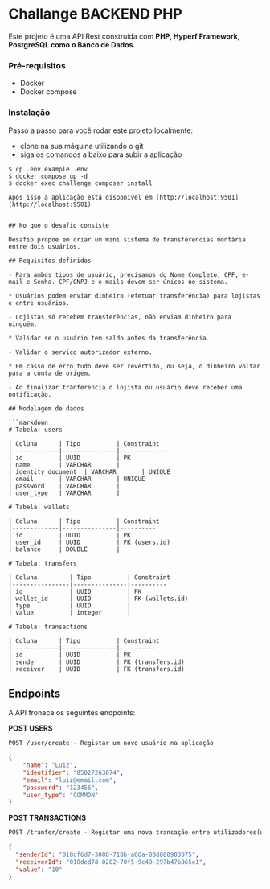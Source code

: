 # Challange BACKEND PHP

Este projeto é uma API Rest construída com **PHP, Hyperf Framework, PostgreSQL como o Banco de Dados.** 
### Pré-requisitos

* Docker
* Docker compose


### Instalação

Passo a passo para você rodar este projeto localmente:

* clone na sua máquina utilizando o git
* siga os comandos a baixo para subir a aplicação
```
$ cp .env.example .env
$ docker compose up -d
$ docker exec challenge composer install

Após isso a aplicação está disponível em [http://localhost:9501](http://localhost:9501)


## No que o desafio consiste

Desafio propoe em criar um mini sistema de transfêrencias montária entre dois usuários.

## Requisitos definidos

- Para ambos tipos de usuário, precisamos do Nome Completo, CPF, e-mail e Senha. CPF/CNPJ e e-mails devem ser únicos no sistema.

* Usuários podem enviar dinheiro (efetuar transferência) para lojistas e entre usuários.

- Lojistas só recebem transferências, não enviam dinheiro para ninguém.

* Validar se o usuário tem saldo antes da transferência.

- Validar o serviço autorizador externo.

* Em casso de erro tudo deve ser revertido, ou seja, o dinheiro voltar para a conta de origem.

- Ao finalizar trânferencia o lojista ou usuário deve receber uma notificação.

## Modelagem de dados

```markdown
# Tabela: users

| Coluna      | Tipo          | Constraint
|-------------|---------------|-------------
| id          | UUID          | PK
| name        | VARCHAR       |
| identity_document  | VARCHAR       | UNIQUE
| email       | VARCHAR       | UNIQUE
| password    | VARCHAR       |
| user_type   | VARCHAR       |

# Tabela: wallets

| Coluna      | Tipo          | Constraint
|-------------|---------------|----------
| id          | UUID          | PK      
| user_id     | UUID          | FK (users.id)  
| balance     | DOUBLE        |

# Tabela: transfers

| Coluna         | Tipo          | Constraint
|----------------|---------------|----------
| id             | UUID          | PK      
| wallet_id      | UUID          | FK (wallets.id)
| type           | UUID          | 
| value          | integer       | 

# Tabela: transactions

| Coluna      | Tipo          | Constraint
|-------------|---------------|----------
| id          | UUID          | PK      
| sender      | UUID          | FK (transfers.id)
| receiver    | UUID          | FK (transfers.id)

```
## Endpoints
A API fronece os seguintes endpoints:

**POST USERS**
```markdown
POST /user/create - Registar um novo usuário na aplicação
```
```json
{
    "name": "Luiz",
    "identifier": "85027263074",
    "email": "luiz@email.com",
    "password": "123456",
    "user_type": "COMMON"
}
```
**POST TRANSACTIONS**
```markdown
POST /tranfer/create - Registar uma nova transação entre utilizadores(user_type: COMMON ou MERCHANT)
```

```json
{
  "senderId": "018df6d7-3080-718b-a06a-08d880903075",
  "receiverId": "018ded7d-0282-70f5-9c49-297b47b865e1",
  "value": "10"
}
```
